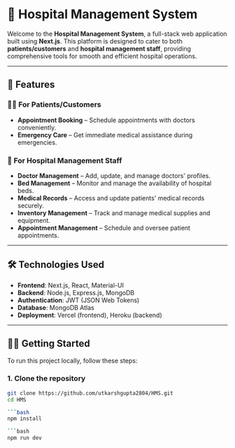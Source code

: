 # 🏥 Hospital Management System

Welcome to the **Hospital Management System**, a full-stack web application built using **Next.js**. This platform is designed to cater to both **patients/customers** and **hospital management staff**, providing comprehensive tools for smooth and efficient hospital operations.

---

## 🚀 Features

### 👨‍⚕️ For Patients/Customers

- **Appointment Booking** – Schedule appointments with doctors conveniently.
- **Emergency Care** – Get immediate medical assistance during emergencies.

### 🏥 For Hospital Management Staff

- **Doctor Management** – Add, update, and manage doctors' profiles.
- **Bed Management** – Monitor and manage the availability of hospital beds.
- **Medical Records** – Access and update patients' medical records securely.
- **Inventory Management** – Track and manage medical supplies and equipment.
- **Appointment Management** – Schedule and oversee patient appointments.

---

## 🛠️ Technologies Used

- **Frontend**: Next.js, React, Material-UI  
- **Backend**: Node.js, Express.js, MongoDB  
- **Authentication**: JWT (JSON Web Tokens)  
- **Database**: MongoDB Atlas  
- **Deployment**: Vercel (frontend), Heroku (backend)  

---

## 🧑‍💻 Getting Started

To run this project locally, follow these steps:

### 1. Clone the repository

```bash
git clone https://github.com/utkarshgupta2804/HMS.git
cd HMS

```bash
npm install

```bash
npm run dev

